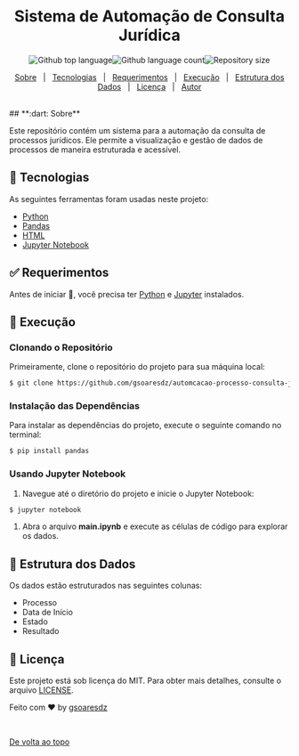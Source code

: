<h1 align="center">Sistema de Automação de Consulta Jurídica</h1><p align="center"><img alt="Github top language" src="https://img.shields.io/github/languages/top/gsoaresdz/automcacao-processo-consulta-juridica?color=56BEB8"><img alt="Github language count" src="https://img.shields.io/github/languages/count/gsoaresdz/automcacao-processo-consulta-juridica?color=56BEB8"><img alt="Repository size" src="https://img.shields.io/github/repo-size/gsoaresdz/automcacao-processo-consulta-juridica?color=56BEB8"></p><p align="center"><a href="#dart-sobre">Sobre</a> &#xa0; | &#xa0;
  <a href="#rocket-tecnologias">Tecnologias</a> &#xa0; | &#xa0;
  <a href="#white_check_mark-requerimentos">Requerimentos</a> &#xa0; | &#xa0;
  <a href="#checkered_flag-execução">Execução</a> &#xa0; | &#xa0;
  <a href="#memo-estrutura-dos-dados">Estrutura dos Dados</a> &#xa0; | &#xa0;
  <a href="#memo-licença">Licença</a> &#xa0; | &#xa0;
  <a href="https://github.com/gsoaresdz" target="_blank">Autor</a></p><br>## **:dart: Sobre**

Este repositório contém um sistema para a automação da consulta de processos jurídicos. Ele permite a visualização e gestão de dados de processos de maneira estruturada e acessível.

## **:rocket: Tecnologias**

As seguintes ferramentas foram usadas neste projeto:

- [Python](https://www.python.org/)
- [Pandas](https://pandas.pydata.org/)
- [HTML](https://developer.mozilla.org/en-US/docs/Web/HTML)
- [Jupyter Notebook](https://jupyter.org/)

## **:white_check_mark: Requerimentos**

Antes de iniciar :checkered_flag:, você precisa ter [Python](https://www.python.org/downloads/) e [Jupyter](https://jupyter.org/install) instalados.

## **:checkered_flag: Execução**

### Clonando o Repositório

Primeiramente, clone o repositório do projeto para sua máquina local:

```bash
$ git clone https://github.com/gsoaresdz/automcacao-processo-consulta-juridica.git
```

### Instalação das Dependências

Para instalar as dependências do projeto, execute o seguinte comando no terminal:

```bash
$ pip install pandas
```

### Usando Jupyter Notebook

1. Navegue até o diretório do projeto e inicie o Jupyter Notebook:

```bash
$ jupyter notebook
```

1. Abra o arquivo **main.ipynb** e execute as células de código para explorar os dados.

## **:memo: Estrutura dos Dados**

Os dados estão estruturados nas seguintes colunas:

- Processo
- Data de Início
- Estado
- Resultado

## **:memo: Licença**

Este projeto está sob licença do MIT. Para obter mais detalhes, consulte o arquivo [LICENSE](LICENSE).

Feito com :heart: by <a href="https://github.com/gsoaresdz" target="_blank">gsoaresdz</a>

&#xa0;

<a href="#top">De volta ao topo</a>
